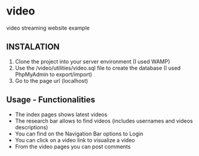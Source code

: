 # video
video streaming website example

## INSTALATION
1. Clone the project into your server environment (I used WAMP)
2. Use the /video/utilities/video.sql file to create the database (I used PhpMyAdmin to export/import)
3. Go to the page url (localhost)

## Usage - Functionalities
* The index pages shows latest videos
* The research bar allows to find videos (includes usernames and videos descriptions)
* You can find on the Navigation Bar options to Login
* You can click on a video link to visualize a video
* From the video pages you can post comments
